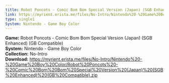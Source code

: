 ```yaml
---
title: Robot Poncots - Comic Bom Bom Special Version (Japan) (SGB Enhanced) (GB Compatible)
link: https://myrient.erista.me/files/No-Intro/Nintendo%20-%20Game%20Boy%20Color/Robot%20Poncots%20-%20Comic%20Bom%20Bom%20Special%20Version%20(Japan)%20(SGB%20Enhanced)%20(GB%20Compatible).zip
type: single1
System: Nintendo - Game Boy Color
---
```

<b>Game:</b> Robot Poncots - Comic Bom Bom Special Version (Japan) (SGB Enhanced) (GB Compatible)<br>
<b>System:</b> Nintendo - Game Boy Color<br>
<b>Collection:</b> No-Intro<br>
<b>Download:</b> https://myrient.erista.me/files/No-Intro/Nintendo%20-%20Game%20Boy%20Color/Robot%20Poncots%20-%20Comic%20Bom%20Bom%20Special%20Version%20(Japan)%20(SGB%20Enhanced)%20(GB%20Compatible).zip